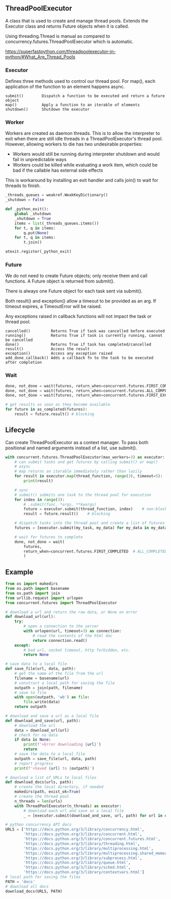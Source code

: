 ## ThreadPoolExecutor

A class that is used to create and manage thread pools. Extends the Executor class and returns Future objects when it is called.

Using threading.Thread is manual as compared to concurrency.futures.ThreadPoolExecutor which is automatic.

https://superfastpython.com/threadpoolexecutor-in-python/#What_Are_Thread_Pools

### Executor

Defines three methods used to control our thread pool. For map(), each application of the function to an element happens async.

```
submit()        Dispatch a function to be executed and return a future object
map()           Apply a function to an iterable of elements
shutdown()      Shutdown the executor
```

### Worker

Workers are created as daemon threads. This is to allow the interpreter to exit when there are still idle threads in a ThreadPoolExecutor's thread pool. However, allowing workers to die has two undesirable properties:

- Workers would still be running during interpreter shutdown and would fail in unpredictable ways
- Workers could be killed while evaluating a work item, which could be bad if the callable has external side effects

This is workaround by installing an exit handler and calls join() to wait for threads to finish.

```py
_threads_queues = weakref.WeakKeyDictionary()
_shutdown = False

def _python_exit():
    global _shutdown
    _shutdown = True
    items = list(_threads_queues.items())
    for t, q in items:
        q.put(None)
    for t, q in items:
        t.join()

atexit.register(_python_exit)
```

### Future

We do not need to create Future objects; only receive them and call functions. A Future object is returned from submit().

There is always one Future object for each task sent via submit().

Both result() and exception() allow a timeout to be provided as an arg. If timeout expires, a TimeoutError will be raised.

Any exceptions raised in callback functions will not impact the task or thread pool.

```
cancelled()         Returns True if task was cancelled before executed
running()           Returns True if task is currently running, cannot be cancelled
done()              Returns True if task has completed/cancelled
result()            Access the result
exception()         Access any exception raised
add_done_callback() Adds a callback fn to the task to be executed after completion
```

### Wait

```py
done, not_done = wait(futures, return_when=concurrent.futures.FIRST_COMPLETED)
done, not_done = wait(futures, return_when=concurrent.futures.ALL_COMPLETED)
done, not_done = wait(futures, return_when=concurrent.futures.FIRST_EXCEPTION)

# get results as soon as they become available
for future in as_completed(futures):
    result = future.result() # blocking
```

## Lifecycle

Can create ThreadPoolExecutor as a context manager. To pass both positional and named arguments instead of a list, use submit().

```py
with concurrent.futures.ThreadPoolExecutor(max_workers=3) as executor:
    # can submit tasks and get futures by calling submit() or map()
    # async
    # map returns an iterable immediately rather than lazily
    for result in executor.map(thread_function, range(3), timeout=5):
        print(result)

    # sync
    # submit() submits one task to the thread pool for execution
    for index in range(3):
        # .submit(func, *args, **kwargs)
        future = executor.submit(thread_function, index)    # non-blocking
        result = future.result()    # blocking

    # dispatch tasks into the thread pool and create a list of futures
    futures = [executor.submit(my_task, my_data) for my_data in my_datalist]

    # wait for futures to complete
    done, not_done = wait(
        futures,
        return_when=concurrent.futures.FIRST_COMPLETED  # ALL_COMPLETED
        )
```

## Example

```py
from os import makedirs
from os.path import basename
from os.path import join
from urllib.request import urlopen
from concurrent.futures import ThreadPoolExecutor

# download a url and return the raw data, or None on error
def download_url(url):
    try:
        # open a connection to the server
        with urlopen(url, timeout=3) as connection:
            # read the contents of the html doc
            return connection.read()
    except:
        # bad url, socket timeout, http forbidden, etc.
        return None

# save data to a local file
def save_file(url, data, path):
    # get the name of the file from the url
    filename = basename(url)
    # construct a local path for saving the file
    outpath = join(path, filename)
    # save to file
    with open(outpath, 'wb') as file:
        file.write(data)
    return outpath

# download and save a url as a local file
def download_and_save(url, path):
    # download the url
    data = download_url(url)
    # check for no data
    if data is None:
        print(f'>Error downloading {url}')
        return
    # save the data to a local file
    outpath = save_file(url, data, path)
    # report progress
    print(f'>Saved {url} to {outpath}')

# download a list of URLs to local files
def download_docs(urls, path):
    # create the local directory, if needed
    makedirs(path, exist_ok=True)
    # create the thread pool
    n_threads = len(urls)
    with ThreadPoolExecutor(n_threads) as executor:
        # download each url and save as a local file
        _ = [executor.submit(download_and_save, url, path) for url in urls]

# python concurrency API docs
URLS = ['https://docs.python.org/3/library/concurrency.html',
        'https://docs.python.org/3/library/concurrent.html',
        'https://docs.python.org/3/library/concurrent.futures.html',
        'https://docs.python.org/3/library/threading.html',
        'https://docs.python.org/3/library/multiprocessing.html',
        'https://docs.python.org/3/library/multiprocessing.shared_memory.html',
        'https://docs.python.org/3/library/subprocess.html',
        'https://docs.python.org/3/library/queue.html',
        'https://docs.python.org/3/library/sched.html',
        'https://docs.python.org/3/library/contextvars.html']
# local path for saving the files
PATH = 'docs'
# download all docs
download_docs(URLS, PATH)
```
